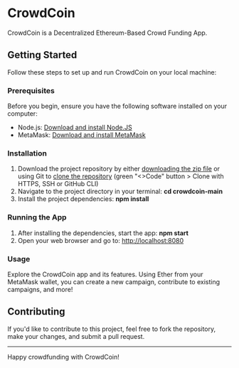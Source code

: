 # CrowdCoin

CrowdCoin is a Decentralized Ethereum-Based Crowd Funding App.

## Getting Started

Follow these steps to set up and run CrowdCoin on your local machine:

### Prerequisites

Before you begin, ensure you have the following software installed on your computer:

- Node.js: [Download and install Node.JS](https://nodejs.org/)
- MetaMask: [Download and install MetaMask](https://metamask.io/download/)

### Installation

1. Download the project repository by either [downloading the zip file](https://github.com/theresa-whynot/crowdcoin/archive/main.zip) or using Git to [clone the repository](https://github.com/theresa-whynot/crowdcoin.git) (green "<>Code" button > Clone with HTTPS, SSH or GitHub CLI)
2. Navigate to the project directory in your terminal: **cd crowdcoin-main**
3. Install the project dependencies: **npm install**
   
### Running the App

1. After installing the dependencies, start the app: **npm start**
2. Open your web browser and go to: [http://localhost:8080](http://localhost:8080)

### Usage

Explore the CrowdCoin app and its features. Using Ether from your MetaMask wallet, you can create a new campaign, contribute to existing campaigns, and more!

## Contributing

If you'd like to contribute to this project, feel free to fork the repository, make your changes, and submit a pull request.

---

Happy crowdfunding with CrowdCoin!
